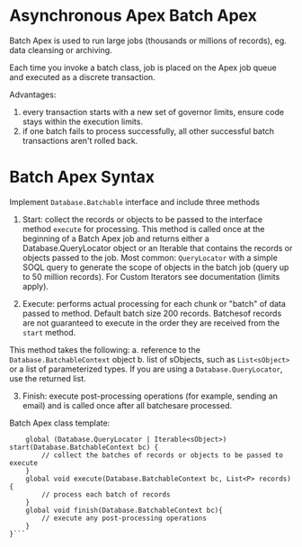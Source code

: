 # Asynchronous Apex Batch Apex

Batch Apex is used to run large jobs (thousands or millions of records), eg. data cleansing or archiving.

Each time you invoke a batch class, job is placed on the Apex job queue and executed as a discrete transaction.
 
Advantages:
1. every transaction starts with a new set of governor limits, ensure code stays within the execution limits.
2. if one batch fails to process successfully, all other successful batch transactions aren't rolled back.

# Batch Apex Syntax

Implement ```Database.Batchable``` interface and include three methods
1. Start: collect the records or objects to be passed to the interface method ```execute``` for processing. This method is called once at the beginning of a Batch Apex job and returns either a Database.QueryLocator object or an Iterable that contains the records or objects passed to the job. Most common: ```QueryLocator``` with a simple SOQL query to generate the scope of objects in the batch job (query up to 50 million records). For Custom Iterators see documentation (limits apply).

2. Execute: performs actual processing for each chunk or "batch" of data passed to method. Default batch size 200 records. Batchesof records are not guaranteed to execute in the order they are received from the ```start``` method.

This method takes the following: 
    a. reference to the ```Database.BatchableContext``` object
    b. list of sObjects, such as ```List<sObject>``` or a list of parameterized types. If you are using a ```Database.QueryLocator```, use the returned list.

3. Finish: execute post-processing operations (for example, sending an email) and is called once after all batchesare processed.

Batch Apex class template:
```global class MyBatchClass implements Database.Batchable<sObject> {
    global (Database.QueryLocator | Iterable<sObject>) start(Database.BatchableContext bc) {
        // collect the batches of records or objects to be passed to execute
    }
    global void execute(Database.BatchableContext bc, List<P> records){
        // process each batch of records
    }    
    global void finish(Database.BatchableContext bc){
        // execute any post-processing operations
    }    
}```
